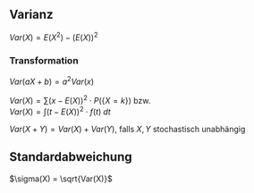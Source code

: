 
## Varianz
$Var(X) = E(X^2) - (E(X))^2$

### Transformation

$Var(aX+b) = a^2 Var(x)$

$Var(X) = \sum (x - E(X))^2 \cdot P(\{X=k\})$ bzw.  
$Var(X) = \int (t - E(X))^2 \cdot f(t) \; dt$

$Var(X+Y) = Var(X) + Var(Y)$, falls $X,Y$ stochastisch unabhängig

## Standardabweichung
$\sigma(X) = \sqrt{Var(X)}$